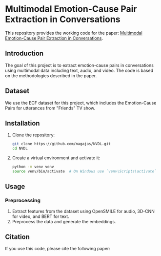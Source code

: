 # Multimodal Emotion-Cause Pair Extraction in Conversations

This repository provides the working code for the paper: [Multimodal Emotion-Cause Pair Extraction in Conversations](https://arxiv.org/pdf/2110.08020).

## Introduction

The goal of this project is to extract emotion-cause pairs in conversations using multimodal data including text, audio, and video. The code is based on the methodologies described in the paper.

## Dataset

We use the ECF dataset for this project, which includes the Emotion-Cause Pairs for utterances from "Friends" TV show.

## Installation

1. Clone the repository:
    ```sh
    git clone https://github.com/nagajas/NVDL.git
    cd NVDL
    ```

2. Create a virtual environment and activate it:
    ```sh
    python -m venv venv
    source venv/bin/activate  # On Windows use `venv\Scripts\activate`
    ```

## Usage

### Preprocessing

1. Extract features from the dataset using OpenSMILE for audio, 3D-CNN for video, and BERT for text.
2. Preprocess the data and generate the embeddings.

## Citation

If you use this code, please cite the following paper:
